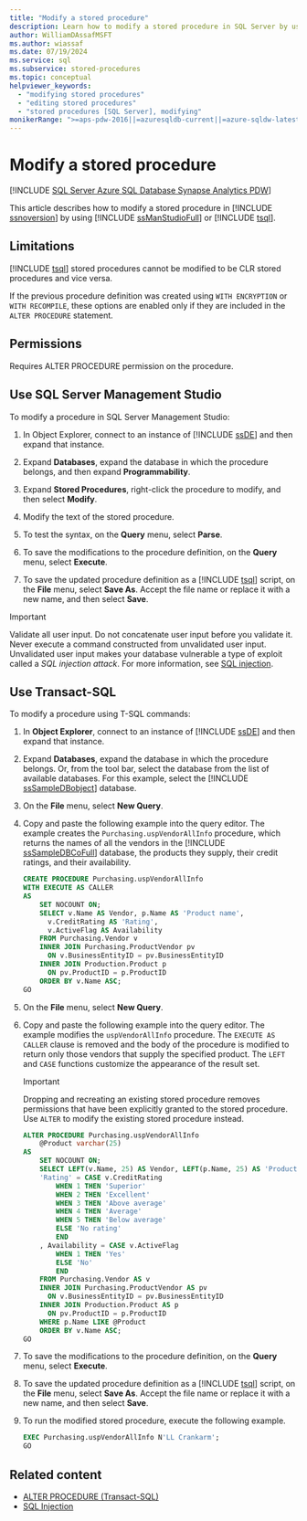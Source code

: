 ```yaml
---
title: "Modify a stored procedure"
description: Learn how to modify a stored procedure in SQL Server by using SQL Server Management Studio or Transact-SQL.
author: WilliamDAssafMSFT
ms.author: wiassaf
ms.date: 07/19/2024
ms.service: sql
ms.subservice: stored-procedures
ms.topic: conceptual
helpviewer_keywords:
  - "modifying stored procedures"
  - "editing stored procedures"
  - "stored procedures [SQL Server], modifying"
monikerRange: ">=aps-pdw-2016||=azuresqldb-current||=azure-sqldw-latest||>=sql-server-2016||>=sql-server-linux-2017||=azuresqldb-mi-current"
---
```


# Modify a stored procedure
[!INCLUDE [SQL Server Azure SQL Database Synapse Analytics PDW](../../includes/applies-to-version/sql-asdb-asdbmi-asa-pdw.md)]

This article describes how to modify a stored procedure in [!INCLUDE [ssnoversion](../../includes/ssnoversion-md.md)] by using [!INCLUDE [ssManStudioFull](../../includes/ssmanstudiofull-md.md)] or [!INCLUDE [tsql](../../includes/tsql-md.md)].
  
## <a id="Restrictions"></a> Limitations

 [!INCLUDE [tsql](../../includes/tsql-md.md)] stored procedures cannot be modified to be CLR stored procedures and vice versa.  
  
 If the previous procedure definition was created using `WITH ENCRYPTION` or `WITH RECOMPILE`, these options are enabled only if they are included in the `ALTER PROCEDURE` statement.  
  
## <a id="Security"></a> Permissions
 Requires ALTER PROCEDURE permission on the procedure.  
    
## <a id="SSMSProcedure"></a> Use SQL Server Management Studio

To modify a procedure in SQL Server Management Studio:
  
1. In Object Explorer, connect to an instance of [!INCLUDE [ssDE](../../includes/ssde-md.md)] and then expand that instance.  

1. Expand **Databases**, expand the database in which the procedure belongs, and then expand **Programmability**.  
  
1. Expand **Stored Procedures**, right-click the procedure to modify, and then select **Modify**.  
  
1. Modify the text of the stored procedure.  
  
1. To test the syntax, on the **Query** menu, select **Parse**.  
  
1. To save the modifications to the procedure definition, on the **Query** menu, select **Execute**.  
  
1. To save the updated procedure definition as a [!INCLUDE [tsql](../../includes/tsql-md.md)] script, on the **File** menu, select **Save As**. Accept the file name or replace it with a new name, and then select **Save**.  

> [!IMPORTANT]  
> Validate all user input. Do not concatenate user input before you validate it. Never execute a command constructed from unvalidated user input. Unvalidated user input makes your database vulnerable a type of exploit called a *SQL injection attack*. For more information, see [SQL injection](../security/sql-injection.md).
  
## <a id="TsqlProcedure"></a> Use Transact-SQL
 
To modify a procedure using T-SQL commands:
  
1. In **Object Explorer**, connect to an instance of [!INCLUDE [ssDE](../../includes/ssde-md.md)] and then expand that instance.  
  
1. Expand **Databases**, expand the database in which the procedure belongs. Or, from the tool bar, select the database from the list of available databases. For this example, select the [!INCLUDE [ssSampleDBobject](../../includes/sssampledbobject-md.md)] database.  
  
1. On the **File** menu, select **New Query**.  
  
1. Copy and paste the following example into the query editor. The example creates the `Purchasing.uspVendorAllInfo` procedure, which returns the names of all the vendors in the [!INCLUDE [ssSampleDBCoFull](../../includes/sssampledbcofull-md.md)] database, the products they supply, their credit ratings, and their availability.  
  
    ```sql  
    CREATE PROCEDURE Purchasing.uspVendorAllInfo  
    WITH EXECUTE AS CALLER  
    AS  
        SET NOCOUNT ON;  
        SELECT v.Name AS Vendor, p.Name AS 'Product name',   
          v.CreditRating AS 'Rating',   
          v.ActiveFlag AS Availability  
        FROM Purchasing.Vendor v   
        INNER JOIN Purchasing.ProductVendor pv  
          ON v.BusinessEntityID = pv.BusinessEntityID   
        INNER JOIN Production.Product p  
          ON pv.ProductID = p.ProductID   
        ORDER BY v.Name ASC;  
    GO   
    ```  
      
1. On the **File** menu, select **New Query**.  
  
1. Copy and paste the following example into the query editor. The example modifies the `uspVendorAllInfo` procedure. The `EXECUTE AS CALLER` clause is removed and the body of the procedure is modified to return only those vendors that supply the specified product. The `LEFT` and `CASE` functions customize the appearance of the result set.  


      > [!IMPORTANT]  
      > Dropping and recreating an existing stored procedure removes permissions that have been explicitly granted to the stored procedure. Use `ALTER` to modify the existing stored procedure instead.
  
    ```sql  
    ALTER PROCEDURE Purchasing.uspVendorAllInfo  
        @Product varchar(25)   
    AS  
        SET NOCOUNT ON;  
        SELECT LEFT(v.Name, 25) AS Vendor, LEFT(p.Name, 25) AS 'Product name',   
        'Rating' = CASE v.CreditRating   
            WHEN 1 THEN 'Superior'  
            WHEN 2 THEN 'Excellent'  
            WHEN 3 THEN 'Above average'  
            WHEN 4 THEN 'Average'  
            WHEN 5 THEN 'Below average'  
            ELSE 'No rating'  
            END  
        , Availability = CASE v.ActiveFlag  
            WHEN 1 THEN 'Yes'  
            ELSE 'No'  
            END  
        FROM Purchasing.Vendor AS v   
        INNER JOIN Purchasing.ProductVendor AS pv  
          ON v.BusinessEntityID = pv.BusinessEntityID   
        INNER JOIN Production.Product AS p   
          ON pv.ProductID = p.ProductID   
        WHERE p.Name LIKE @Product  
        ORDER BY v.Name ASC;  
    GO  
    ```  
  
1. To save the modifications to the procedure definition, on the **Query** menu, select **Execute**.  
  
1. To save the updated procedure definition as a [!INCLUDE [tsql](../../includes/tsql-md.md)] script, on the **File** menu, select **Save As**. Accept the file name or replace it with a new name, and then select **Save**.  
  
1. To run the modified stored procedure, execute the following example.  
  
    ```sql  
    EXEC Purchasing.uspVendorAllInfo N'LL Crankarm';  
    GO
    ```  
  
## Related content

- [ALTER PROCEDURE (Transact-SQL)](../../t-sql/statements/alter-procedure-transact-sql.md)
- [SQL Injection](../security/sql-injection.md)

